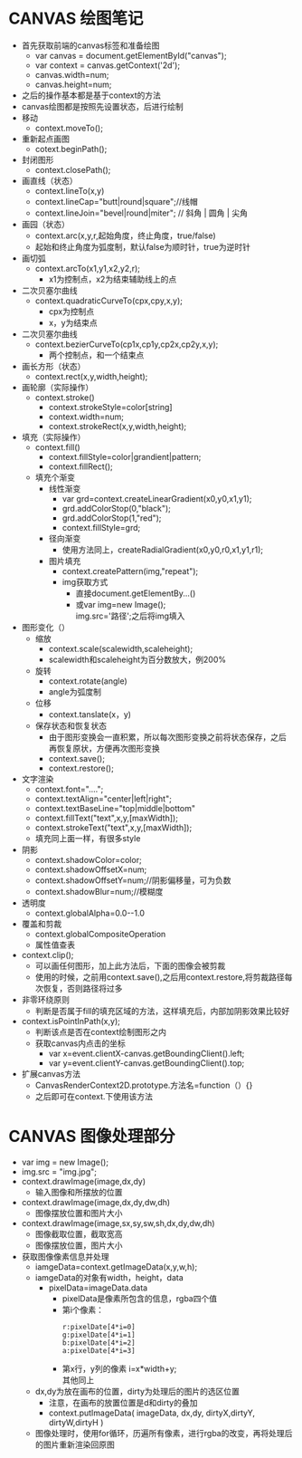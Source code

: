 # CANVAS 绘图笔记
- 首先获取前端的canvas标签和准备绘图
    - var canvas = document.getElementById("canvas");
    - var context = canvas.getContext('2d');
    - canvas.width=num;
    - canvas.height=num;
- 之后的操作基本都是基于context的方法
- canvas绘图都是按照先设置状态，后进行绘制
- 移动
    - context.moveTo();
- 重新起点画图
    - cotext.beginPath();
- 封闭图形
    - context.closePath();
- 画直线（状态）
    - context.lineTo(x,y)
    - context.lineCap="butt|round|square";//线帽
    - context.lineJoin="bevel|round|miter"; // 斜角 | 圆角 | 尖角
- 画园（状态）
    - context.arc(x,y,r,起始角度，终止角度，true/false)
    - 起始和终止角度为弧度制，默认false为顺时针，true为逆时针
- 画切弧
    - context.arcTo(x1,y1,x2,y2,r);
        - x1为控制点，x2为结束辅助线上的点
- 二次贝塞尔曲线
    - context.quadraticCurveTo(cpx,cpy,x,y);
        - cpx为控制点
        - x，y为结束点
- 二次贝塞尔曲线
    - context.bezierCurveTo(cp1x,cp1y,cp2x,cp2y,x,y);
        - 两个控制点，和一个结束点
- 画长方形（状态）
    - context.rect(x,y,width,height);
- 画轮廓（实际操作）
    - context.stroke()
        - context.strokeStyle=color[string]
        - context.width=num;
        - context.strokeRect(x,y,width,height);
- 填充（实际操作）
    - context.fill()
        - context.fillStyle=color|grandient|pattern;
        - context.fillRect();
    - 填充个渐变
        - 线性渐变
            - var grd=context.createLinearGradient(x0,y0,x1,y1);
            - grd.addColorStop(0,"black");
            - grd.addColorStop(1,"red");
            - context.fillStyle=grd;
        - 径向渐变
            - 使用方法同上，createRadialGradient(x0,y0,r0,x1,y1,r1);
        - 图片填充
            - context.createPattern(img,"repeat");
            - img获取方式
                - 直接document.getElementBy...()
                - 或var img=new Image();  
                img.src='路径';之后将img填入
- 图形变化（）
    - 缩放
        - context.scale(scalewidth,scaleheight);
        - scalewidth和scaleheight为百分数放大，例200%
    - 旋转
        - context.rotate(angle)
        - angle为弧度制
    - 位移
        - context.tanslate(x，y)
    - 保存状态和恢复状态
        - 由于图形变换会一直积累，所以每次图形变换之前将状态保存，之后再恢复原状，方便再次图形变换
        - context.save();
        - context.restore();
- 文字渲染
    - context.font="....";
    - context.textAlign="center|left|right";
    - context.textBaseLine="top|middle|bottom"
    - context.fillText("text",x,y,[maxWidth]);
    - context.strokeText("text",x,y,[maxWidth]);
    - 填充同上面一样，有很多style
- 阴影
    - context.shadowColor=color;
    - context.shadowOffsetX=num;
    - context.shadowOffsetY=num;//阴影偏移量，可为负数
    - context.shadowBlur=num;//模糊度
- 透明度
    - context.globalAlpha=0.0--1.0
- 覆盖和剪裁
    - context.globalCompositeOperation
    - 属性值查表
- context.clip();
    - 可以画任何图形，加上此方法后，下面的图像会被剪裁
    - 使用的时候，之前用context.save(),之后用context.restore,将剪裁路径每次恢复，否则路径将过多
- 非零环绕原则
    - 判断是否属于fill的填充区域的方法，这样填充后，内部加阴影效果比较好
- context.isPointInPath(x,y);
    - 判断该点是否在context绘制图形之内
    - 获取canvas内点击的坐标
        - var x=event.clientX-canvas.getBoundingClient().left;
        - var y=event.clientY-canvas.getBoundingClient().top;
- 扩展canvas方法
    -  CanvasRenderContext2D.prototype.方法名=function（）{}
    - 之后即可在context.下使用该方法

# CANVAS 图像处理部分
- var img = new Image();
- img.src = "img.jpg";
- context.drawImage(image,dx,dy)
    - 输入图像和所摆放的位置
- context.drawImage(image,dx,dy,dw,dh)
    - 图像摆放位置和图片大小
- context.drawImage(image,sx,sy,sw,sh,dx,dy,dw,dh)
    - 图像截取位置，截取宽高
    - 图像摆放位置，图片大小
- 获取图像像素信息并处理
    - iamgeData=context.getImageData(x,y,w,h);
    - iamgeData的对象有width，height，data
        - pixelData=imageData.data
            - pixelData是像素所包含的信息，rgba四个值
            - 第i个像素：
                ```
                r:pixelDate[4*i=0]
                g:pixelDate[4*i=1]
                b:pixelDate[4*i=2]
                a:pixelDate[4*i=3]
                ```
            - 第x行，y列的像素
                i=x*width+y;  
                其他同上
    - dx,dy为放在画布的位置，dirty为处理后的图片的选区位置
        - 注意，在画布的放置位置是d和dirty的叠加
        - context.putImageData(
                imageData,
                dx,dy,
                dirtyX,dirtyY,
                dirtyW,dirtyH
            )
    - 图像处理时，使用for循环，历遍所有像素，进行rgba的改变，再将处理后的图片重新渲染回原图